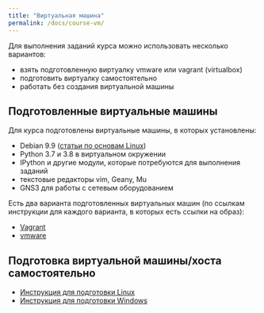 ```yaml
---
title: "Виртуальная машина"
permalink: /docs/course-vm/
---
```


Для выполнения заданий курса можно использовать несколько вариантов:

* взять подготовленную виртуалку vmware или vagrant (virtualbox)
* подготовить виртуалку самостоятельно
* работать без создания виртуальной машины

## Подготовленные виртуальные машины

Для курса подготовлены виртуальные машины, в которых установлены:

* Debian 9.9 ([статьи по основам Linux](https://pyneng.github.io/docs/linux/))
* Python 3.7 и 3.8 в виртуальном окружении
* IPython и другие модули, которые потребуются для выполнения заданий
* текстовые редакторы vim, Geany, Mu
* GNS3 для работы с сетевым оборудованием

Есть два варианта подготовленных виртуальных машин (по ссылкам инструкции для каждого варианта, в которых есть ссылки на образ):

* [Vagrant](https://docs.google.com/document/d/1tIb8prINPM7uhyFxIhSSIF1-jckN_OWkKaO8zHQus9g/edit?usp=sharing)
* [vmware](https://drive.google.com/open?id=1r7Si9xTphdWp79sKxDhVk2zjWGggfy5Z6h8cKCLP5Cs)


## Подготовка виртуальной машины/хоста самостоятельно

* [Инструкция для подготовки Linux](/docs/pynenglinux/)
* [Инструкция для подготовки Windows](/docs/pynengwindows/)

